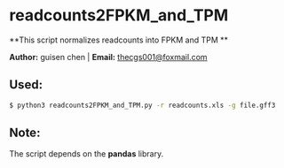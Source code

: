 # **readcounts2FPKM_and_TPM**

**This script normalizes readcounts into FPKM and TPM **

**Author:** guisen chen  |  **Email:** <thecgs001@foxmail.com>

## Used:

```bash
$ python3 readcounts2FPKM_and_TPM.py -r readcounts.xls -g file.gff3
```

## **Note:**

The script depends on the **pandas** library.

